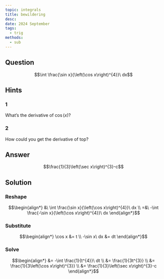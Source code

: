 ```yaml
---
topic: integrals
title: bewildering
desc: 
date: 2024 September
tags:
  - trig
methods:
  - sub
---
```



## Question
```math
\int \frac{\sin x}{\left(\cos x\right)^{4}}\ dx
```


## Hints

### 1
What’s the derivative of $\cos(x)$?

### 2
How could you get the derivative of top?


## Answer
```math
\frac{1}{3}\left(\sec x\right)^{3}-c
```


## Solution

### Reshape
```math
\begin{align*}
  &\ \int \frac{\sin x}{\left(\cos x\right)^{4}}\ dx
  \\ =&\ -\int \frac{-\sin x}{\left(\cos x\right)^{4}}\ dx
\end{align*}
```

### Substitute
```math
\begin{align*}
  \cos x &= t
  \\ -\sin x\ dx &= dt
\end{align*}
```

### Solve
```math
\begin{align*}
  &= -\int \frac{1}{t^{4}}\ dt
  \\ &= \frac{1}{3t^{3}}
  \\ &= \frac{1}{3\left(\cos x\right)^{3}}
  \\ &= \frac{1}{3}\left(\sec x\right)^{3}-c
\end{align*}
```
